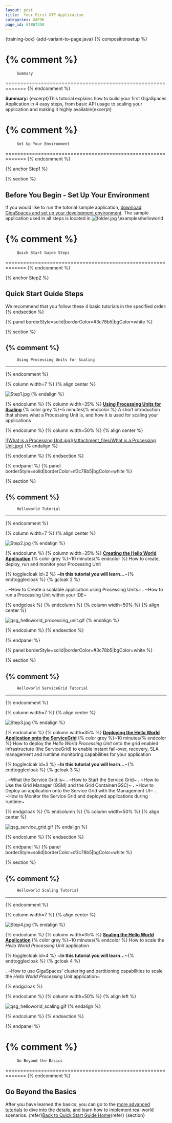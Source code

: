 ```yaml
---
layout: post
title:  Your First XTP Application
categories: XAP96
page_id: 61867358
---
```


{training-box}
{add-variant-to-page:java}
{% compositionsetup %}

{% comment %}
=============================================================
         Summary
=============================================================
{% endcomment %}

**Summary:** {excerpt}This tutorial explains how to build your first GigaSpaces Application in 4 easy steps, from basic API usage to scaling your application and making it highly available{excerpt}

{% comment %}
=============================================================
         Set Up Your Environment
=============================================================
{% endcomment %}

{% anchor Step1 %}

{% section %}

## Before You Begin - Set Up Your Environment

If you would like to run the tutorial sample application, [download GigaSpaces and set up your development environment](/xap96/2012/07/08/setting-up-your-ide-to-work-with-gigaspaces.html).
The sample application used in all steps is located in ![folder.jpg](/attachment_files/folder.jpg) <GigaSpaces root>\examples\helloworld

{% comment %}
=============================================================
         Quick Start Guide Steps
=============================================================
{% endcomment %}

{% anchor Step2 %}

## Quick Start Guide Steps

We recommend that you follow these 4 basic tutorials in the specified order:
{% endsection %}

{% panel borderStyle=solid|borderColor=#3c78b5|bgColor=white %}

{% section %}

{% comment %}
---------------------------------------------------------------
         Using Processing Units for Scaling
---------------------------------------------------------------
{% endcomment %}

{% column width=7 %}
{% align center %}

![Step1.jpg](/attachment_files/Step1.jpg)
{% endalign %}

{% endcolumn %}
{% column width=35% %}
[**Using Processing Units for Scaling**](/xap96/2012/07/08/step-one---using-processing-units-for-scaling.html)
{% color grey %}~5 minutes{% endcolor %}
A short introduction that shows what a Processing Unit is, and how it is used for scaling your applications

{% endcolumn %}
{% column width=50% %}
{% align center %}

[![What is a Processing Unit.jpg](/attachment_files/What is a Processing Unit.jpg)](/xap96/2012/07/08/step-one---using-processing-units-for-scaling.html)
{% endalign %}

{% endcolumn %}
{% endsection %}

{% endpanel %}
{% panel borderStyle=solid|borderColor=#3c78b5|bgColor=white %}

{% section %}

{% comment %}
---------------------------------------------------------------
         Helloworld Tutorial
---------------------------------------------------------------
{% endcomment %}

{% column width=7 %}
{% align center %}

![Step2.jpg](/attachment_files/Step2.jpg)
{% endalign %}

{% endcolumn %}
{% column width=35% %}
[**Creating the Hello World Application**](/xap96/2013/01/21/step-two---creating-the-hello-world-application.html)
{% color grey %}~10 minutes{% endcolor %}
How to create, deploy, run and monitor your Processing Unit

{% togglecloak id=2 %}  ~**In this tutorial you will learn...**~{% endtogglecloak %}
{% gcloak 2 %}

**.** ~How to Create a scalable application using Processing Units~
**.** ~How to run a Processing Unit within your IDE~

{% endgcloak %}
{% endcolumn %}
{% column width=50% %}
{% align center %}

![qsg_helloworld_processing_unit.gif](/attachment_files/qsg_helloworld_processing_unit.gif)
{% endalign %}

{% endcolumn %}
{% endsection %}

{% endpanel %}

{% panel borderStyle=solid|borderColor=#3c78b5|bgColor=white %}

{% section %}

{% comment %}
---------------------------------------------------------------
         Helloworld ServiceGrid Tutorial
---------------------------------------------------------------
{% endcomment %}

{% column width=7 %}
{% align center %}

![Step3.jpg](/attachment_files/Step3.jpg)
{% endalign %}

{% endcolumn %}
{% column width=35% %}
[**Deploying the Hello World Application onto the ServiceGrid**](/xap96/2013/02/21/deploying-onto-the-service-grid.html)
{% color grey %}~10 minutes{% endcolor %}
How to deploy the _Hello World Processing Unit_ onto the grid enabled infrastructure (the ServiceGrid) to enable instant fail-over, recovery, SLA management and runtime monitoring capabilities for your application

{% togglecloak id=3 %}  ~**In this tutorial you will learn...**~{% endtogglecloak %}
{% gcloak 3 %}

**.** ~What the Service Grid is~
**.** ~How to Start the Service Grid~
**.** ~How to Use the Grid Manager (GSM) and the Grid Container(GSC)~
**.** ~How to Deploy an application onto the Service Grid with the Management UI~
**.** ~How to Monitor the Service Grid and deployed applications during runtime~

{% endgcloak %}
{% endcolumn %}
{% column width=50% %}
{% align center %}

![qsg_service_grid.gif](/attachment_files/qsg_service_grid.gif)
{% endalign %}

{% endcolumn %}
{% endsection %}

{% endpanel %}
{% panel borderStyle=solid|borderColor=#3c78b5|bgColor=white %}

{% section %}

{% comment %}
---------------------------------------------------------------
         Helloworld Scaling Tutorial
---------------------------------------------------------------
{% endcomment %}

{% column width=7 %}
{% align center %}

![Step4.jpg](/attachment_files/Step4.jpg)
{% endalign %}

{% endcolumn %}
{% column width=35% %}
[**Scaling the Hello World Application**](/xap96/2012/07/08/step-four---scaling-the-hello-world-application.html)
{% color grey %}~10 minutes{% endcolor %}
How to scale the _Hello World Processing Unit_ application

{% togglecloak id=4 %}  ~**In this tutorial you will learn...**~{% endtogglecloak %}
{% gcloak 4 %}

**.** ~How to use GigaSpaces' clustering and partitioning capabilities to scale the _Hello World Processing Unit_ application~

{% endgcloak %}

{% endcolumn %}
{% column width=50% %}
{% align left %}

![qsg_helloworld_scaling.gif](/attachment_files/qsg_helloworld_scaling.gif)
{% endalign %}

{% endcolumn %}
{% endsection %}

{% endpanel %}

{% comment %}
=============================================================
         Go Beyond the Basics
=============================================================
{% endcomment %}

## Go Beyond the Basics 

After you have learned the basics, you can go to the [more advanced tutorials](/xap96/2009/06/23/beyond-the-basics.html) to dive into the details, and learn how to implement real world scenarios.
{refer}[Back to Quick Start Guide Home](/xap96/2012/07/16/quick-start-guide.html){refer}
{section}

